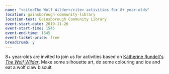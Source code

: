 ```yaml
---
name: "<cite>The Wolf Wilder</cite> activities for 8+ year-olds"
location: gainsborough-community-library
location-text: Gainsborough Community Library
event-start-date: 2019-11-26
event-start-time: 1545
event-end-time: 1645
event-ticket-price: free
breadcrumb: y
---
```


8+ year-olds are invited to join us for activities based on [Katherine Rundell's <cite>The Wolf Wilder</cite>](https://suffolk.spydus.co.uk/cgi-bin/spydus.exe/ENQ/OPAC/BIBENQ?BRN=2037431). Make some silhouette art, do some colouring and ice and eat a wolf claw biscuit.
